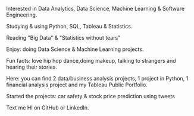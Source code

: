  Interested in Data Analytics, Data Science, Machine Learning & Software Engineering.
 
 Studying & using Python, SQL, Tableau & Statistics.
 
 Reading "Big Data" & "Statistics without tears"
 
 Enjoy: doing Data Science & Machine Learning projects.
 
 Fun facts: love hip hop dance,doing makeup, talking to strangers and hearing their stories.
 
 Here: you can find 2 data/business analysis projects, 1 project in Python, 1 financial analysis project and my Tableau Public Portfolio.
 
 Started the projects: car safety & stock price prediction using tweets
 
 Text me HI on GitHub or LinkedIn.
